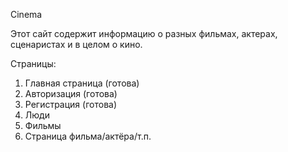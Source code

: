 Cinema

Этот сайт содержит информацию о разных фильмах, актерах, сценаристах и в целом о кино. 

Страницы:
1) Главная страница (готова)
2) Авторизация (готова)
3) Регистрация (готова)
4) Люди
5) Фильмы
6) Страница фильма/актёра/т.п.

